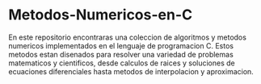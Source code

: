 # Metodos-Numericos-en-C
En este repositorio encontraras una coleccion de algoritmos y metodos numericos implementados en el lenguaje de programacion C. Estos metodos estan disenados para resolver una variedad de problemas matematicos y cientificos, desde calculos de raices y soluciones de ecuaciones diferenciales hasta metodos de interpolacion y aproximacion.
